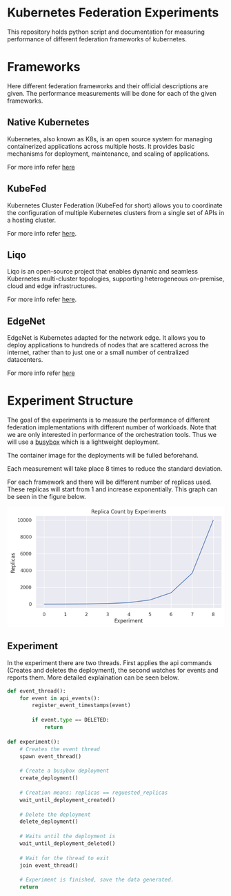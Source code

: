 # Kubernetes Federation Experiments
This repository holds python script and documentation for measuring performance of different federation frameworks of kubernetes. 

# Frameworks
Here different federation frameworks and their official descriptions are given. The performance measurements will be done for each of the given frameworks.

## Native Kubernetes
Kubernetes, also known as K8s, is an open source system for managing containerized applications across multiple hosts. It provides basic mechanisms for deployment, maintenance, and scaling of applications.

For more info refer [here](https://github.com/kubernetes/kubernetes)

## KubeFed
Kubernetes Cluster Federation (KubeFed for short) allows you to coordinate the configuration of multiple Kubernetes clusters from a single set of APIs in a hosting cluster.

For more info refer [here](https://github.com/kubernetes-sigs/kubefed).

## Liqo
Liqo is an open-source project that enables dynamic and seamless Kubernetes multi-cluster topologies, supporting heterogeneous on-premise, cloud and edge infrastructures.

For more info refer [here](https://github.com/liqotech/liqo).

## EdgeNet
EdgeNet is Kubernetes adapted for the network edge. It allows you to deploy applications to hundreds of nodes that are scattered across the internet, rather than to just one or a small number of centralized datacenters.

For more info refer [here](https://github.com/EdgeNet-project/edgenet)

# Experiment Structure
The goal of the experiments is to measure the performance of different federation implementations with different number of workloads. Note that we are only interested in performance of the orchestration tools. Thus we will use a [busybox](https://www.busybox.net/) which is a lightweight deployment.

The container image for the deployments will be fulled beforehand.

Each measurement will take place 8 times to reduce the standard deviation.

For each framework and there will be different number of replicas used. These replicas will start from 1 and increase exponentially. This graph can be seen in the figure below.

![Replica Count](res/replicas.png "")

## Experiment
In the experiment there are two threads. First applies the api commands (Creates and deletes the deployment), the second watches for events and reports them. More detailed explaination can be seen below.

```py
def event_thread():
    for event in api_events():
        register_event_timestamps(event)

        if event.type == DELETED:
            return

def experiment():
    # Creates the event thread
    spawn event_thread()

    # Create a busybox deployment
    create_deployment()

    # Creation means; replicas == reguested_replicas
    wait_until_deployment_created()

    # Delete the deployment
    delete_deployment()

    # Waits until the deployment is 
    wait_until_deployment_deleted()
    
    # Wait for the thread to exit
    join event_thread()

    # Experiment is finished, save the data generated.
    return

```
